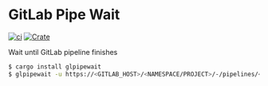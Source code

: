 # GitLab Pipe Wait

[![ci](https://github.com/po3rin/glpipewait/actions/workflows/ci.yaml/badge.svg)](https://github.com/po3rin/glpipewait/actions/workflows/ci.yaml) [![Crate](https://img.shields.io/crates/v/glpipewait.svg)](https://crates.io/crates/glpipewait)

Wait until GitLab pipeline finishes

```sh
$ cargo install glpipewait
$ glpipewait -u https://<GITLAB_HOST>/<NAMESPACE/PROJECT>/-/pipelines/<PIPELINE_ID> -t <GITLAB_ACCESS_TOKEN> && echo done!!!
```

